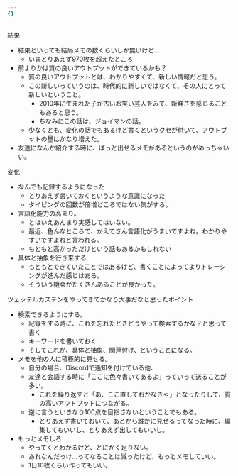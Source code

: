 ```yaml
---
{}
---
```

  

結果

- 結果といっても結局メモの数くらいしか無いけど…
    - いまとりあえず970枚を超えたところ
- 前よりかは質の良いアウトプットができているかも？
    - 質の良いアウトプットとは、わかりやすくて、新しい情報だと思う。
    - この新しいっていうのは、時代的に新しいではなくて、その人にとって新しいということ。
        - 2010年に生まれた子が古いお笑い芸人をみて、新鮮さを感じることもあると思う。
        - ちなみにこの話は、ジョイマンの話。
    - 少なくとも、変化の話でもあるけど書くというクセが付いて、アウトプットの量はかなり増えた。
- 友達になんか紹介する時に、ぱっと出せるメモがあるというのがめっちゃいい。

  

変化

- なんでも記録するようになった
    - とりあえず書いておくというような意識になった
    - タイピングの回数が倍増どころではない気がする。
- 言語化能力の高まり。
    - とはいえあんまり実感してはいない。
    - 最近、色んなところで、かえでさん言語化がうまいですよね。わかりやすいですよねと言われる。
    - もともと高かっただけという話もあるかもしれない
- 具体と抽象を行き来する
    - もともとできていたことではあるけど、書くことによってよりトレーシングが進んだ感じはある。
    - そういう機会がたくさんあることが良かった。

  

ツェッテルカステンをやってきてかなり大事だなと思ったポイント

- 検索できるようにする。
    - 記録をする時に、これを忘れたときどうやって検索するかな？と思って書く
    - キーワードを書いておく
    - そしてこれが、具体と抽象、関連付け、ということになる。
- メモを他の人に積極的に見せる。
    - 自分の場合、Discordで通知を付けている他、
    - 友達と会話する時に「ここに色々書いてあるよ」っていって送ることが多い。
        - これを繰り返すと「あ、ここ直しておかなきゃ」となったりして、質の高いアウトプットにつながる。
    - 逆に言うといきなり100点を目指さないということでもある。
        - とりあえず書いておいて、あとから誰かに見せるってなった時に、編集してもいいし、とりあえず出してもいいし。
- もっとメモしろ
    - やってくとわかるけど、とにかく足りない。
    - あれなんだっけ…ってなることは減ったけど、もっとメモしていい。
    - 1日10枚くらい作ってもいい。